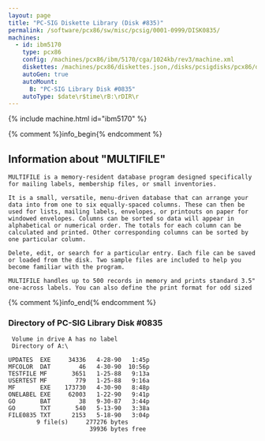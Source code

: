 ```yaml
---
layout: page
title: "PC-SIG Diskette Library (Disk #835)"
permalink: /software/pcx86/sw/misc/pcsig/0001-0999/DISK0835/
machines:
  - id: ibm5170
    type: pcx86
    config: /machines/pcx86/ibm/5170/cga/1024kb/rev3/machine.xml
    diskettes: /machines/pcx86/diskettes.json,/disks/pcsigdisks/pcx86/diskettes.json
    autoGen: true
    autoMount:
      B: "PC-SIG Library Disk #0835"
    autoType: $date\r$time\rB:\rDIR\r
---
```


{% include machine.html id="ibm5170" %}

{% comment %}info_begin{% endcomment %}

## Information about "MULTIFILE"

    MULTIFILE is a memory-resident database program designed specifically
    for mailing labels, membership files, or small inventories.
    
    It is a small, versatile, menu-driven database that can arrange your
    data into from one to six equally-spaced columns. These can then be
    used for lists, mailing labels, envelopes, or printouts on paper for
    windowed envelopes. Columns can be sorted so data will appear in
    alphabetical or numerical order. The totals for each column can be
    calculated and printed. Other corresponding columns can be sorted by
    one particular column.
    
    Delete, edit, or search for a particular entry. Each file can be saved
    or loaded from the disk. Two sample files are included to help you
    become familiar with the program.
    
    MULTIFILE handles up to 500 records in memory and prints standard 3.5"
    one-across labels. You can also define the print format for odd sized
{% comment %}info_end{% endcomment %}


### Directory of PC-SIG Library Disk #0835

     Volume in drive A has no label
     Directory of A:\

    UPDATES  EXE     34336   4-28-90   1:45p
    MFCOLOR  DAT        46   4-30-90  10:56p
    TESTFILE MF       3651   1-25-88   9:13a
    USERTEST MF        779   1-25-88   9:16a
    MF       EXE    173730   4-30-90   8:48p
    ONELABEL EXE     62003   1-22-90   9:41p
    GO       BAT        38   9-30-87   3:44p
    GO       TXT       540   5-13-90   3:38a
    FILE0835 TXT      2153   5-18-90   3:04p
            9 file(s)     277276 bytes
                           39936 bytes free
